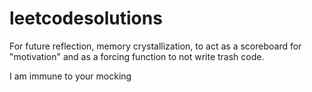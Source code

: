 # leetcodesolutions
For future reflection, memory crystallization, to act as a scoreboard for "motivation" and as a forcing function to not write trash code.

I am immune to your mocking
